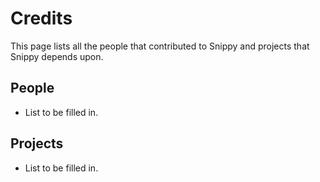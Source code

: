 # Credits #

This page lists all the people that contributed to Snippy and projects that Snippy depends upon.

## People ##

  * List to be filled in.

## Projects ##

  * List to be filled in.